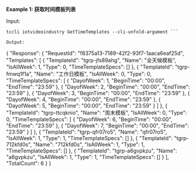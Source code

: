 **Example 1: 获取时间模板列表**



Input: 

```
tccli iotvideoindustry GetTimeTemplates --cli-unfold-argument ```

Output: 
```
{
    "Response": {
        "RequestId": "f8375a13-7189-42f2-93f7-1aaca6eaf25d",
        "Templates": [
            {
                "TemplateId": "tgrp-jfs89ahg",
                "Name": "全天候模板",
                "IsAllWeek": 1,
                "Type": 0,
                "TimeTemplateSpecs": []
            },
            {
                "TemplateId": "tgrp-fmwq1f1a",
                "Name": "工作日模板",
                "IsAllWeek": 0,
                "Type": 0,
                "TimeTemplateSpecs": [
                    {
                        "DayofWeek": 1,
                        "BeginTime": "00:00",
                        "EndTime": "23:59"
                    },
                    {
                        "DayofWeek": 2,
                        "BeginTime": "00:00",
                        "EndTime": "23:59"
                    },
                    {
                        "DayofWeek": 3,
                        "BeginTime": "00:00",
                        "EndTime": "23:59"
                    },
                    {
                        "DayofWeek": 4,
                        "BeginTime": "00:00",
                        "EndTime": "23:59"
                    },
                    {
                        "DayofWeek": 5,
                        "BeginTime": "00:00",
                        "EndTime": "23:59"
                    }
                ]
            },
            {
                "TemplateId": "tgrp-ttcqknio",
                "Name": "周末模板",
                "IsAllWeek": 0,
                "Type": 0,
                "TimeTemplateSpecs": [
                    {
                        "DayofWeek": 6,
                        "BeginTime": "00:00",
                        "EndTime": "23:59"
                    },
                    {
                        "DayofWeek": 7,
                        "BeginTime": "00:00",
                        "EndTime": "23:59"
                    }
                ]
            },
            {
                "TemplateId": "tgrp-qfr07ro5",
                "Name": "qfr07ro5",
                "IsAllWeek": 1,
                "Type": 1,
                "TimeTemplateSpecs": []
            },
            {
                "TemplateId": "tgrp-712kfd0s",
                "Name": "712kfd0s",
                "IsAllWeek": 1,
                "Type": 1,
                "TimeTemplateSpecs": []
            },
            {
                "TemplateId": "tgrp-a6gvpkzu",
                "Name": "a6gvpkzu",
                "IsAllWeek": 1,
                "Type": 1,
                "TimeTemplateSpecs": []
            }
        ],
        "TotalCount": 6
    }
}
```

